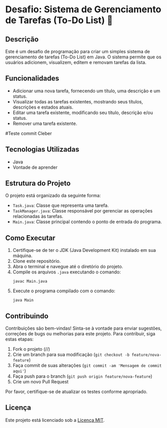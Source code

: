 # Desafio: Sistema de Gerenciamento de Tarefas (To-Do List) 📝

## Descrição
Este é um desafio de programação para criar um simples sistema de gerenciamento de tarefas (To-Do List) em Java. O sistema permite que os usuários adicionem, visualizem, editem e removam tarefas da lista.

## Funcionalidades
- Adicionar uma nova tarefa, fornecendo um título, uma descrição e um status.
- Visualizar todas as tarefas existentes, mostrando seus títulos, descrições e estados atuais.
- Editar uma tarefa existente, modificando seu título, descrição e/ou status.
- Remover uma tarefa existente.



#Teste commit Cleber

## Tecnologias Utilizadas
- Java
- Vontade de aprender

## Estrutura do Projeto
O projeto está organizado da seguinte forma:
- `Task.java`: Classe que representa uma tarefa.
- `TaskManager.java`: Classe responsável por gerenciar as operações relacionadas às tarefas.
- `Main.java`: Classe principal contendo o ponto de entrada do programa.

## Como Executar
1. Certifique-se de ter o JDK (Java Development Kit) instalado em sua máquina.
2. Clone este repositório.
3. Abra o terminal e navegue até o diretório do projeto.
4. Compile os arquivos `.java` executando o comando:
    ```
    javac Main.java
    ```
5. Execute o programa compilado com o comando:
    ```
    java Main
    ```

## Contribuindo
Contribuições são bem-vindas! Sinta-se à vontade para enviar sugestões, correções de bugs ou melhorias para este projeto. Para contribuir, siga estas etapas:

1. Fork o projeto (//)
2. Crie um branch para sua modificação (`git checkout -b feature/nova-feature`)
3. Faça commit de suas alterações (`git commit -am 'Mensagem de commit aqui'`)
4. Faça push para o branch (`git push origin feature/nova-feature`)
5. Crie um novo Pull Request

Por favor, certifique-se de atualizar os testes conforme apropriado.

## Licença
Este projeto está licenciado sob a [Licença MIT](LICENSE).

